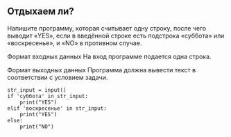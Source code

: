 ## Отдыхаем ли?
Напишите программу, которая считывает одну строку, после чего выводит «YES», если в введённой строке есть подстрока «суббота» или «воскресенье», и «NO» в противном случае.

Формат входных данных
На вход программе подается одна строка.

Формат выходных данных
Программа должна вывести текст в соответствии с условием задачи.

```
str_input = input()
if 'суббота' in str_input:
    print("YES")
elif 'воскресенье' in str_input:
    print("YES")
else:
    print("NO")
```